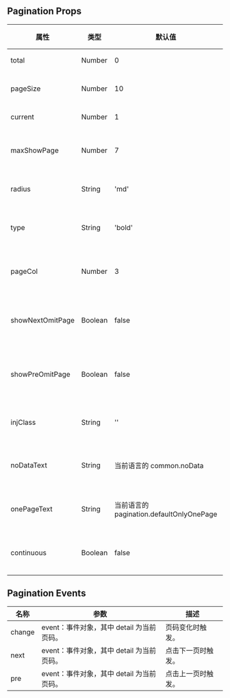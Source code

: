 ## Pagination Props

| 属性             | 类型    | 默认值                                   | 可选值                              | 必传 | 说明                 |
| ---------------- | ------- | ---------------------------------------- | ----------------------------------- | ---- | -------------------- |
| total            | Number  | 0                                        | -                                   | Y    | 总条数。             |
| pageSize         | Number  | 10                                       | -                                   | N    | 每页条数。           |
| current          | Number  | 1                                        | -                                   | N    | 当前页。             |
| maxShowPage      | Number  | 7                                        | 5/7/9/11                            | N    | 最大显示页码数。     |
| radius           | String  | 'md'                                     | 'base'/'md'/'lg'/'xl'/'full'/'none' | N    | 圆角风格。           |
| type             | String  | 'bold'                                   | 'border'/'block'/'bold'             | N    | 高亮页码类型。       |
| pageCol          | Number  | 3                                        | -                                   | N    | 省略页码列数。       |
| showNextOmitPage | Boolean | false                                    | true/false                          | N    | 是否显示后省略页码。 |
| showPreOmitPage  | Boolean | false                                    | true/false                          | N    | 是否显示前省略页码。 |
| injClass         | String  | ''                                       | Class                               | N    | 注入 CSS 名称。。    |
| noDataText       | String  | 当前语言的 common.noData                 | -                                   | N    | 无数据显示文本。     |
| onePageText      | String  | 当前语言的 pagination.defaultOnlyOnePage | -                                   | N    | 仅一页显示文本。     |
| continuous       | Boolean | false                                    | true/false                          | N    | 是否是连续模式。     |

## Pagination Events

| 名称   | 参数                                      | 描述               |
| ------ | ----------------------------------------- | ------------------ |
| change | event：事件对象，其中 detail 为当前页码。 | 页码变化时触发。   |
| next   | event：事件对象，其中 detail 为当前页码。 | 点击下一页时触发。 |
| pre    | event：事件对象，其中 detail 为当前页码。 | 点击上一页时触发。 |
